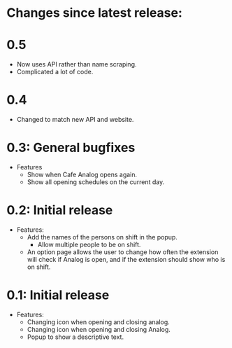 # Changes since latest release:
# 0.5
* Now uses API rather than name scraping.
* Complicated a lot of code.

# 0.4
* Changed to match new API and website.

# 0.3: General bugfixes #
* Features
    * Show when Cafe Analog opens again.
    * Show all opening schedules on the current day.

# 0.2: Initial release #
* Features:
    * Add the names of the persons on shift in the popup.
        * Allow multiple people to be on shift.
    * An option page allows the user to change how often the extension will check if Analog is open, and if the extension should show who is on shift.

# 0.1: Initial release #
* Features:
    * Changing icon when opening and closing analog.
    * Changing icon when opening and closing Analog.
    * Popup to show a descriptive text.